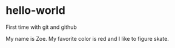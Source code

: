 # hello-world
First time with git and github

My name is Zoe. My favorite color is red and I like to figure skate. 


